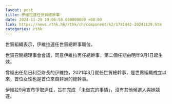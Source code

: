 ```yaml
---
layout: post
title: 伊維拉連任世貿總幹事
date: 2024-11-29 19:06:58.000000000 +08:00
link: https://news.rthk.hk/rthk/ch/component/k2/1781442-20241129.htm
categories: rthk
---
```


世貿組織表示，伊維拉連任世貿總幹事職位。

世貿召開總理事會會議，同意伊維拉再任總幹事，第二個任期由明年9月1日起生效。

曾經出任尼日利亞財長的伊維拉，2021年3月就任世貿總幹事，是世貿組織成立以來，首位女性也是首位來自非洲的總幹事。

伊維拉9月宣布爭取連任，旨在完成 「未做完的事情」，沒有其他候選人與她競逐。
